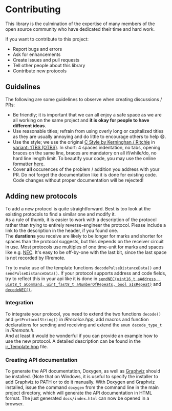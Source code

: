 # Contributing
This library is the culmination of the expertise of many members of the open source community who have dedicated their time and hard work.

If you want to contribute to this project:
- Report bugs and errors
- Ask for enhancements
- Create issues and pull requests
- Tell other people about this library
- Contribute new protocols

## Guidelines
The following are some guidelines to observe when creating discussions / PRs:
- Be friendly; it is important that we can all enjoy a safe space as we are all working on the same project and **it is okay for people to have different ideas**.
- Use reasonable titles; refrain from using overly long or capitalized titles as they are usually annoying and do little to encourage others to help :smile:.
- Use the style; we use the original [C Style by Kerninghan / Ritchie](https://en.wikipedia.org/wiki/Indentation_style#K&R_style) in [variant: 1TBS (OTBS)](https://en.wikipedia.org/wiki/Indentation_style#Variant:_1TBS_(OTBS)).
 In short: 4 spaces indentation, no tabs, opening braces on the same line, braces are mandatory on all if/while/do, no hard line length limit.
 To beautify your code, you may use the online formatter [here](https://www.freecodeformat.com/c-format.php).
- Cover **all** occurences of the problem / addition you address with your PR. Do not forget the documentation like it is done for existing code. Code changes without proper documentation will be rejected!

## Adding new protocols
To add a new protocol is quite straightforward. Best is too look at the existing protocols to find a similar one and modify it.<br/>
As a rule of thumb, it is easier to work with a description of the protocol rather than trying to entirely reverse-engineer the protocol.
Please include a link to the description in the header, if you found one.<br/>
The **durations** you receive are likely to be longer for marks and shorter for spaces than the protocol suggests,
but this depends on the receiver circuit in use. Most protocols use multiples of one time-unit for marks and spaces like e.g. [NEC](https://github.com/Arduino-IRremote/Arduino-IRremote/blob/master/src/ir_NEC.hpp#L62). It's easy to be off-by-one with the last bit, since the last space is not recorded by IRremote.

Try to make use of the template functions `decodePulseDistanceData()` and `sendPulseDistanceData()`.
If your protocol supports address and code fields, try to reflect this in your api like it is done in [`sendNEC(uint16_t aAddress, uint8_t aCommand, uint_fast8_t aNumberOfRepeats, bool aIsRepeat)`](https://github.com/Arduino-IRremote/Arduino-IRremote/blob/master/src/ir_NEC.hpp#L96)
and [`decodeNEC()`](https://github.com/Arduino-IRremote/Arduino-IRremote/blob/master/src/ir_NEC.hpp#L194).<br/>

### Integration
To integrate your protocol, you need to extend the two functions `decode()` and `getProtocolString()` in *IRreceice.hpp*,
add macros and function declarations for sending and receiving and extend the `enum decode_type_t` in *IRremote.h*.<br/>
And at least it would be wonderful if you can provide an example how to use the new protocol.
A detailed description can be found in the [ir_Template.hpp](https://github.com/Arduino-IRremote/Arduino-IRremote/blob/master/src/ir_Template.hpp#L11) file.

### Creating API documentation
To generate the API documentation, Doxygen, as well as [Graphviz](http://www.graphviz.org/) should be installed.
(Note that on Windows, it is useful to specify the installer to add Graphviz to PATH or to do it manually.
With Doxygen and Graphviz installed, issue the command
`doxygen` from the command line in the main project directory, which will
generate the API documentation in HTML format.
The just generated `docs/index.html` can now be opened in a browser.